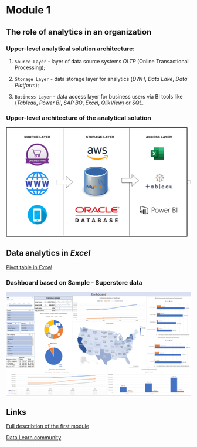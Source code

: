 # Module 1

## The role of analytics in an organization

### Upper-level analytical solution architecture:

1. `Source Layer` - layer of data source systems _OLTP_ (Online Transactional Processing);

2. `Storage Layer` - data storage layer for analytics (_DWH_, _Data Lake_, _Data Platform_);

3. `Business Layer` - data access layer for business users via BI tools like (_Tableau_, _Power BI_, _SAP BO_, _Excel_, _QlikView_) or _SQL_. 

###  Upper-level architecture of the analytical solution

![Architecture](https://github.com/Vainane/DE-101/blob/main/Module%201/Architecture%20of%20the%20analytical%20solution.png)
  
## Data analytics in _Excel_

[Pivot table in _Excel_](ttps://github.com/Vainane/DE-101/blob/main/Module%201/Sample%20-%20Superstore%20-%20Dashboard.xlsx)

### Dashboard based on Sample - Superstore data

![Dashboard](https://github.com/Vainane/DE-101/blob/main/Module%201/Dashboard.png)

## Links 

[Full describtion of the first module](https://github.com/Data-Learn/data-engineering/blob/master/DE-101%20Modules/Module01/DE%20-%20101%20Lab%201.1/readme.md)

[Data Learn community](https://github.com/Data-Learn)
